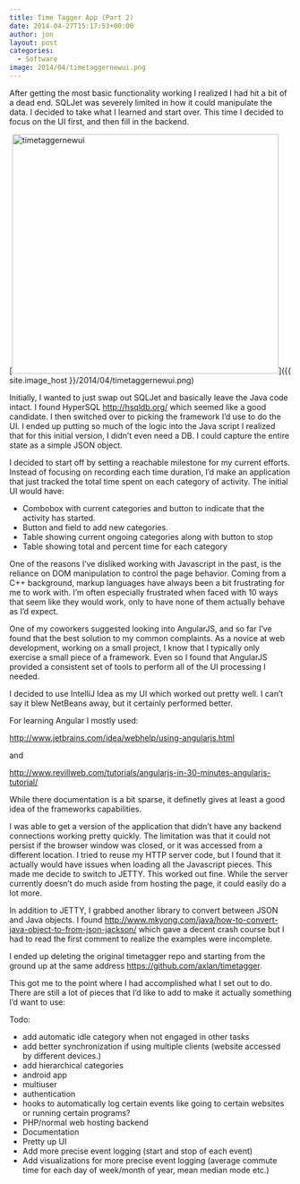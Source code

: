 ```yaml
---
title: Time Tagger App (Part 2)
date: 2014-04-27T15:17:53+00:00
author: jon
layout: post
categories:
  - Software
image: 2014/04/timetaggernewui.png
---
```

After getting the most basic functionality working I realized I had hit a bit of a dead end. SQLJet was severely limited in how it could manipulate the data. I decided to take what I learned and start over. This time I decided to focus on the UI first, and then fill in the backend.

[<img class="aligncenter wp-image-423 size-full" src="{{ site.image_host }}/2014/04/timetaggernewui.png" alt="timetaggernewui" width="476" height="428" />]({{ site.image_host }}/2014/04/timetaggernewui.png)

<!--more-->

Initially, I wanted to just swap out SQLJet and basically leave the Java code intact. I found HyperSQL <http://hsqldb.org/> which seemed like a good candidate. I then switched over to picking the framework I&#8217;d use to do the UI. I ended up putting so much of the logic into the Java script I realized that for this initial version, I didn&#8217;t even need a DB. I could capture the entire state as a simple JSON object.

I decided to start off by setting a reachable milestone for my current efforts. Instead of focusing on recording each time duration, I&#8217;d make an application that just tracked the total time spent on each category of activity. The initial UI would have:

  * Combobox with current categories and button to indicate that the activity has started.
  * Button and field to add new categories.
  * Table showing current ongoing categories along with button to stop
  * Table showing total and percent time for each category

One of the reasons I&#8217;ve disliked working with Javascript in the past, is the reliance on DOM manipulation to control the page behavior. Coming from a C++ background, markup languages have always been a bit frustrating for me to work with. I&#8217;m often especially frustrated when faced with 10 ways that seem like they would work, only to have none of them actually behave as I&#8217;d expect.

One of my coworkers suggested looking into AngularJS, and so far I&#8217;ve found that the best solution to my common complaints. As a novice at web development, working on a small project, I know that I typically only exercise a small piece of a framework. Even so I found that AngularJS provided a consistent set of tools to perform all of the UI processing I needed.

I decided to use IntelliJ Idea as my UI which worked out pretty well. I can&#8217;t say it blew NetBeans away, but it certainly performed better.

For learning Angular I mostly used:

<http://www.jetbrains.com/idea/webhelp/using-angularjs.html>

and

<http://www.revillweb.com/tutorials/angularjs-in-30-minutes-angularjs-tutorial/>

While there documentation is a bit sparse, it definetly gives at least a good idea of the frameworks capabilities.

I was able to get a version of the application that didn&#8217;t have any backend connections working pretty quickly. The limitation was that it could not persist if the browser window was closed, or it was accessed from a different location. I tried to reuse my HTTP server code, but I found that it actually would have issues when loading all the Javascript pieces. This made me decide to switch to JETTY. This worked out fine. While the server currently doesn&#8217;t do much aside from hosting the page, it could easily do a lot more.

In addition to JETTY, I grabbed another library to convert between JSON and Java objects. I found <http://www.mkyong.com/java/how-to-convert-java-object-to-from-json-jackson/> which gave a decent crash course but I had to read the first comment to realize the examples were incomplete.

I ended up deleting the original timetagger repo and starting from the ground up at the same address <https://github.com/axlan/timetagger>.

This got me to the point where I had accomplished what I set out to do. There are still a lot of pieces that I&#8217;d like to add to make it actually something I&#8217;d want to use:

Todo:

  * add automatic idle category when not engaged in other tasks
  * add better synchronization if using multiple clients (website accessed by different devices.)
  * add hierarchical categories
  * android app
  * multiuser
  * authentication
  * hooks to automatically log certain events like going to certain websites or running certain programs?
  * PHP/normal web hosting backend
  * Documentation
  * Pretty up UI
  * Add more precise event logging (start and stop of each event)
  * Add visualizations for more precise event logging (average commute time for each day of week/month of year, mean median mode etc.)

&nbsp;